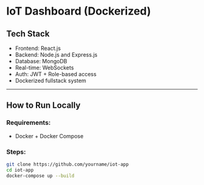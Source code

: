 # IoT Dashboard (Dockerized)

## Tech Stack
- Frontend: React.js
- Backend: Node.js and Express.js 
- Database: MongoDB
- Real-time: WebSockets
- Auth: JWT + Role-based access
- Dockerized fullstack system

---

## How to Run Locally

### Requirements:
- Docker + Docker Compose

### Steps:

```bash
git clone https://github.com/yourname/iot-app
cd iot-app
docker-compose up --build
